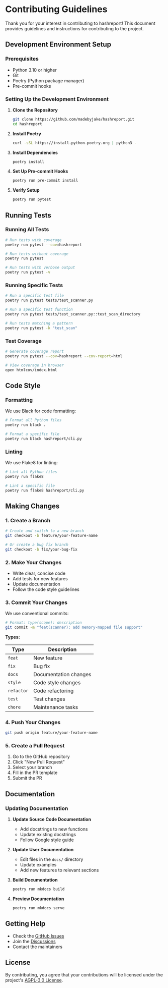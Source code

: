 # **Contributing Guidelines**

Thank you for your interest in contributing to hashreport! This document provides guidelines and instructions for contributing to the project.

## **Development Environment Setup**

### **Prerequisites**

- Python 3.10 or higher
- Git
- Poetry (Python package manager)
- Pre-commit hooks

### **Setting Up the Development Environment**

1. **Clone the Repository**
   ```bash
   git clone https://github.com/madebyjake/hashreport.git
   cd hashreport
   ```

2. **Install Poetry**
   ```bash
   curl -sSL https://install.python-poetry.org | python3 -
   ```

3. **Install Dependencies**
   ```bash
   poetry install
   ```

4. **Set Up Pre-commit Hooks**
   ```bash
   poetry run pre-commit install
   ```

5. **Verify Setup**
   ```bash
   poetry run pytest
   ```

## **Running Tests**

### **Running All Tests**

```bash
# Run tests with coverage
poetry run pytest --cov=hashreport

# Run tests without coverage
poetry run pytest

# Run tests with verbose output
poetry run pytest -v
```

### **Running Specific Tests**

```bash
# Run a specific test file
poetry run pytest tests/test_scanner.py

# Run a specific test function
poetry run pytest tests/test_scanner.py::test_scan_directory

# Run tests matching a pattern
poetry run pytest -k "test_scan"
```

### **Test Coverage**

```bash
# Generate coverage report
poetry run pytest --cov=hashreport --cov-report=html

# View coverage in browser
open htmlcov/index.html
```

## **Code Style**

### **Formatting**

We use Black for code formatting:

```bash
# Format all Python files
poetry run black .

# Format a specific file
poetry run black hashreport/cli.py
```

### **Linting**

We use Flake8 for linting:

```bash
# Lint all Python files
poetry run flake8

# Lint a specific file
poetry run flake8 hashreport/cli.py
```

## **Making Changes**

### **1. Create a Branch**

```bash
# Create and switch to a new branch
git checkout -b feature/your-feature-name

# Or create a bug fix branch
git checkout -b fix/your-bug-fix
```

### **2. Make Your Changes**

- Write clear, concise code
- Add tests for new features
- Update documentation
- Follow the code style guidelines

### **3. Commit Your Changes**

We use conventional commits:

```bash
# Format: type(scope): description
git commit -m "feat(scanner): add memory-mapped file support"
```

**Types:**

| Type | Description |
|------|-------------|
| `feat` | New feature |
| `fix` | Bug fix |
| `docs` | Documentation changes |
| `style` | Code style changes |
| `refactor` | Code refactoring |
| `test` | Test changes |
| `chore` | Maintenance tasks |

### **4. Push Your Changes**

```bash
git push origin feature/your-feature-name
```

### **5. Create a Pull Request**

1. Go to the GitHub repository
2. Click "New Pull Request"
3. Select your branch
4. Fill in the PR template
5. Submit the PR

## **Documentation**

### **Updating Documentation**

1. **Update Source Code Documentation**
      - Add docstrings to new functions
      - Update existing docstrings
      - Follow Google style guide

2. **Update User Documentation**
      - Edit files in the `docs/` directory
      - Update examples
      - Add new features to relevant sections

3. **Build Documentation**
   ```bash
   poetry run mkdocs build
   ```

4. **Preview Documentation**
   ```bash
   poetry run mkdocs serve
   ```

## **Getting Help**

- Check the [GitHub Issues](https://github.com/madebyjake/hashreport/issues)
- Join the [Discussions](https://github.com/madebyjake/hashreport/discussions)
- Contact the maintainers

## **License**

By contributing, you agree that your contributions will be licensed under the project's [AGPL-3.0 License](LICENSE).
